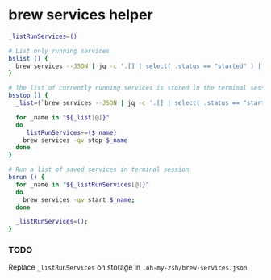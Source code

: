 # brew services helper

```bash
_listRunServices=()

# List only running services
bslist () {
  brew services --JSON | jq -c '.[] | select( .status == "started" ) | .name'
}

# The list of currently running services is stored in the terminal session and stop them
bsstop () {
  _list=(`brew services --JSON | jq -c '.[] | select( .status == "started" ) | .name' | tr -d '"'`)

  for _name in "${_list[@]}"
  do
    _listRunServices+=($_name)
    brew services -qv stop $_name
  done
}

# Run a list of saved services in terminal session
bsrun () {
  for _name in "${_listRunServices[@]}"
  do
    brew services -qv start $_name;
  done

  _listRunServices=();
}
```

### TODO
Replace `_listRunServices` on storage in `.oh-my-zsh/brew-services.json`
